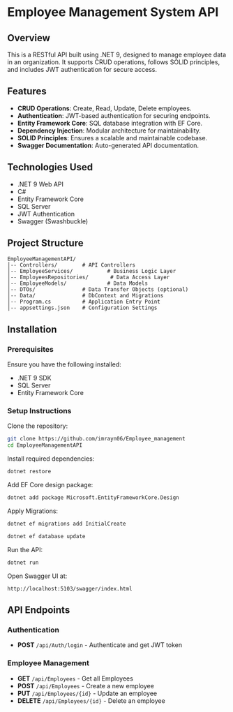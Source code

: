 # Employee Management System API

## Overview

This is a RESTful API built using .NET 9, designed to manage employee data in an organization. It supports CRUD operations, follows SOLID principles, and includes JWT authentication for secure access.

## Features

- **CRUD Operations**: Create, Read, Update, Delete employees.
- **Authentication**: JWT-based authentication for securing endpoints.
- **Entity Framework Core**: SQL database integration with EF Core.
- **Dependency Injection**: Modular architecture for maintainability.
- **SOLID Principles**: Ensures a scalable and maintainable codebase.
- **Swagger Documentation**: Auto-generated API documentation.

## Technologies Used

- .NET 9 Web API
- C#
- Entity Framework Core
- SQL Server
- JWT Authentication
- Swagger (Swashbuckle)

## Project Structure

```
EmployeeManagementAPI/
│-- Controllers/        # API Controllers
│-- EmployeeServices/           # Business Logic Layer
│-- EmployeesRepositories/       # Data Access Layer
│-- EmployeeModels/             # Data Models
│-- DTOs/               # Data Transfer Objects (optional)
│-- Data/               # DbContext and Migrations
│-- Program.cs          # Application Entry Point
│-- appsettings.json    # Configuration Settings
```

## Installation

### Prerequisites

Ensure you have the following installed:

- .NET 9 SDK
- SQL Server 
- Entity Framework Core

### Setup Instructions

Clone the repository:

```sh
git clone https://github.com/imrayn06/Employee_management
cd EmployeeManagementAPI
```

Install required dependencies:

```sh
dotnet restore
```

Add EF Core design package:

```sh
dotnet add package Microsoft.EntityFrameworkCore.Design
```

Apply Migrations:

```sh
dotnet ef migrations add InitialCreate
```

```sh
dotnet ef database update
```

Run the API:

```sh
dotnet run
```

Open Swagger UI at:

```
http://localhost:5103/swagger/index.html
```

## API Endpoints

### Authentication

- **POST** `/api/Auth/login` - Authenticate and get JWT token

### Employee Management

- **GET** `/api/Employees` - Get all Employees
- **POST** `/api/Employees` - Create a new employee
- **PUT** `/api/Employees/{id}` - Update an employee
- **DELETE** `/api/Employees/{id}` - Delete an employee
